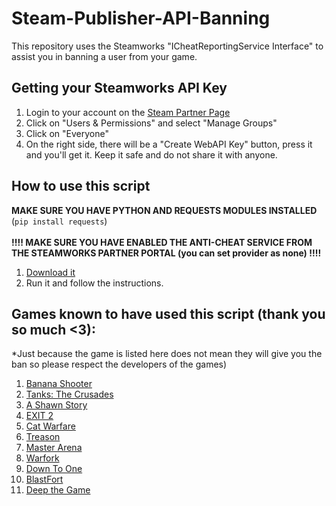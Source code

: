 # Steam-Publisher-API-Banning
This repository uses the Steamworks "ICheatReportingService Interface" to assist you in banning a user from your game.

## Getting your Steamworks API Key
1) Login to your account on the [Steam Partner Page](https://partner.steamgames.com/)
2) Click on "Users & Permissions" and select "Manage Groups"
3) Click on "Everyone"
4) On the right side, there will be a "Create WebAPI Key" button, press it and you'll get it. Keep it safe and do not share it with anyone.

## How to use this script
__**MAKE SURE YOU HAVE PYTHON AND REQUESTS MODULES INSTALLED**__ (`pip install requests`)
<br><br>__**!!!! MAKE SURE YOU HAVE ENABLED THE ANTI-CHEAT SERVICE FROM THE STEAMWORKS PARTNER PORTAL (you can set provider as none) !!!!**__
1) [Download it](https://raw.githubusercontent.com/KillaBoi/Steam-Banning-API/master/SteamGameBanAPI.py)
2) Run it and follow the instructions.

## Games known to have used this script (thank you so much <3):
*Just because the game is listed here does not mean they will give you the ban so please respect the developers of the games)

1) [Banana Shooter](https://store.steampowered.com/app/1949740/Banana_Shooter/)
2) [Tanks: The Crusades](https://store.steampowered.com/app/1660910/Tanks_The_Crusades/)
3) [A Shawn Story](https://store.steampowered.com/app/714360/A_Shawn_Story/)
4) [EXIT 2](https://store.steampowered.com/app/1816880/EXIT_2/)
5) [Cat Warfare](https://store.steampowered.com/app/923370/Cat_Warfare/)
6) [Treason](https://store.steampowered.com/app/1786950/Treason/)
7) [Master Arena](https://store.steampowered.com/app/704020/Master_Arena/)
8) [Warfork](https://store.steampowered.com/app/671610/Warfork/)
9) [Down To One](https://store.steampowered.com/app/334040/Down_To_One/)
10) [BlastFort](https://store.steampowered.com/app/1682790/BlastFort/)
11) [Deep the Game](https://store.steampowered.com/app/1046470/Deep_the_Game/)
